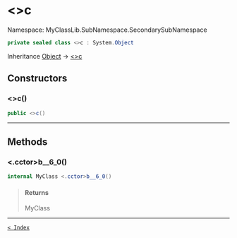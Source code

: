 # &lt;&gt;c

Namespace: MyClassLib.SubNamespace.SecondarySubNamespace

```csharp
private sealed class <>c : System.Object
```

Inheritance [Object](https://docs.microsoft.com/en-us/dotnet/api/system.object) → [&lt;&gt;c]({}c.md)

## Constructors

### &lt;&gt;c()

```csharp
public <>c()
```

> 

---

## Methods

### &lt;.cctor&gt;b__6_0()

```csharp
internal MyClass <.cctor>b__6_0()
```

> #### Returns
> 
> MyClass<br>
> 

---

[`< Index`](..\..\..\index.md)
